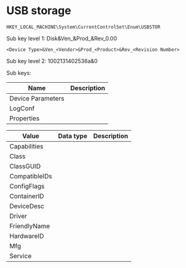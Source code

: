 # USB storage

```
HKEY_LOCAL_MACHINE\System\CurrentControlSet\Enum\USBSTOR
```

Sub key level 1: Disk&Ven_&Prod_&Rev_0.00

```
<Device Type>&Ven_<Vendor>&Prod_<Product>&Rev_<Revision Number>
```

Sub key level 2: 1002131402536a&0

Sub keys:

Name | Description
--- | ---
Device Parameters |
LogConf |
Properties |

Value | Data type | Description
--- | --- | ---
Capabilities | |
Class | |
ClassGUID | |
CompatibleIDs | |
ConfigFlags | |
ContainerID | |
DeviceDesc | |
Driver | |
FriendlyName | |
HardwareID | |
Mfg | |
Service | |

